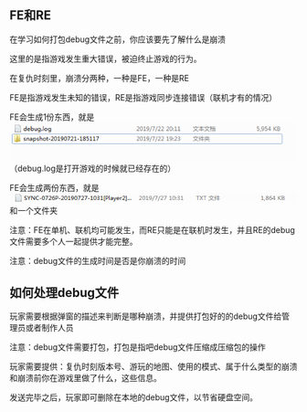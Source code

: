 ## FE和RE

在学习如何打包debug文件之前，你应该要先了解什么是崩溃

这里的是指游戏发生重大错误，被迫终止游戏的行为。

在复仇时刻里，崩溃分两种，一种是FE，一种是RE

FE是指游戏发生未知的错误，RE是指游戏同步连接错误（联机才有的情况）

FE会生成1份东西，就是![](./bengkui1.png)
（debug.log是打开游戏的时候就已经存在的）

FE会生成两份东西，就是![](./bengkui2.png)和一个文件夹

注意：FE在单机、联机均可能发生，而RE只能是在联机时发生，并且RE的debug文件需要多个人一起提供才能完整。

注意：debug文件的生成时间是否是你崩溃的时间

## 如何处理debug文件

玩家需要根据弹窗的描述来判断是哪种崩溃，并提供打包好的的debug文件给管理员或者制作人员

注意：debug文件需要打包，打包是指吧debug文件压缩成压缩包的操作

玩家需要提供：复仇时刻版本号、游玩的地图、使用的模式、属于什么类型的崩溃和崩溃前你在游戏里做了什么，这些信息。

发送完毕之后，玩家即可删除在本地的debug文件，以节省硬盘空间。










